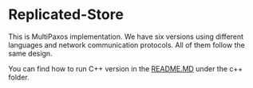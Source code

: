# Replicated-Store
This is MultiPaxos implementation. We have six versions using different 
languages and network communication protocols. All of them follow the same 
design.

You can find how to run C++ version in the 
[README.MD](https://github.com/psu-csl/replicated-store/blob/main/c%2B%2B/README.MD) 
under the c++ folder.
